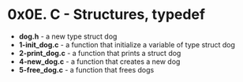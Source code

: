 <h1>0x0E. C - Structures, typedef</h1>
<ul>
<li><b>dog.h</b> - a new type struct dog</li>
<li><b>1-init_dog.c</b> - a function that initialize a variable of type struct dog</li>
<li><b>2-print_dog.c</b> - a function that prints a struct dog</li>
<li><b>4-new_dog.c</b> - a function that creates a new dog</li>
<li><b>5-free_dog.c</b> - a function that frees dogs</li>
</ul>

